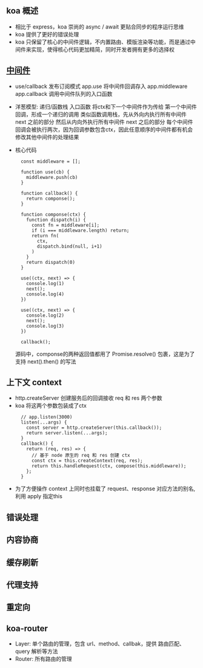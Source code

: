 ## koa 概述
  - 相比于 express，koa 崇尚的 async / await 更贴合同步的程序运行思维
  - koa 提供了更好的错误处理
  - koa 只保留了核心的中间件逻辑，不内置路由、模版渲染等功能，而是通过中间件来实现，使得核心代码更加精简，同时开发者拥有更多的选择权

## [中间件](https://juejin.cn/post/6854573208348295182)
  - use/callback 发布订阅模式
    app.use 将中间件回调存入 app.middleware
    app.callback 调用中间件队列的入口函数
    
  - 洋葱模型: 递归/函数栈
    入口函数 将ctx和下一个中间件作为传给 第一个中间件回调，形成一个递归的调用
    类似函数调用栈，先从外向内执行所有中间件 next 之前的部分
    然后从内向外执行所有中间件 next 之后的部分
    每个中间件回调会被执行两次，因为回调参数包含ctx，因此任意顺序的中间件都有机会修改其他中间件的处理结果

  - 核心代码
    ```
      const middleware = [];

      function use(cb) {
        middleware.push(cb)
      }

      function callback() {
        return componse();
      }
      
      function componse(ctx) {
        function dispatch(i) {
          const fn = middleware[i];
          if (i === middleware.length) return;
          return fn(
            ctx,
            dispatch.bind(null, i+1)
          )
        }
        return dispatch(0)
      }

      use((ctx, next) => {
        console.log(1)
        next();
        console.log(4)
      })

      use((ctx, next) => {
        console.log(2)
        next();
        console.log(3)
      })

      callback();
    ```
    源码中，componse的两种返回值都用了 Promise.resolve() 包裹，这是为了支持 next().then() 的写法

## 上下文 context
  - http.createServer 创建服务后的回调接收 req 和 res 两个参数
  - koa 将这两个参数包装成了ctx
    ```
      // app.listen(3000)
      listen(...args) {
        const server = http.createServer(this.callback());
        return server.listen(...args);
      }
      callback() {
        return (req, res) => {
          // 基于 node 原生的 req 和 res 创建 ctx
          const ctx = this.createContext(req, res);
          return this.handleRequest(ctx, compose(this.middleware));
        };
      }
    ```
  - 为了方便操作 context 上同时也挂载了 request、response 对应方法的别名, 利用 apply 指定this

## 错误处理

## 内容协商

## 缓存刷新

## 代理支持

## 重定向

## koa-router
  - Layer: 单个路由的管理，包含 url、method、callbak，提供 路由匹配、query 解析等方法
  - Router: 所有路由的管理
